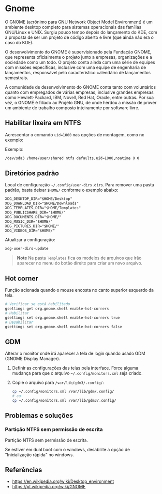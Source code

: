 # Gnome

O GNOME (acrônimo para GNU Network Object Model Environment) é um ambiente desktop completo para sistemas operacionais das famílias GNU/Linux e UNIX.
Surgiu pouco tempo depois do lançamento do KDE, com a proposta de ser um projeto de código aberto e livre (que ainda não era o caso do KDE).

O desenvolvimento do GNOME é supervisionado pela Fundação GNOME, que representa oficialmente o projeto junto a empresas, organizações e a sociedade como um todo. O projeto conta ainda com uma série de equipes com missões específicas, inclusive com uma equipe de engenharia de lançamentos, responsável pelo característico calendário de lançamentos semestrais.

A comunidade de desenvolvimento do GNOME conta tanto com voluntários quanto com empregados de várias empresas, inclusive grandes empresas como Hewlett-Packard, IBM, Novell, Red Hat, Oracle, entre outras. Por sua vez, o GNOME é filiado ao Projeto GNU, de onde herdou a missão de prover um ambiente de trabalho composto inteiramente por software livre.

## Habilitar lixeira em NTFS

Acrescentar o comando `uid=1000` nas opções de montagem, como no exemplo:

Exemplo:

```bash
/dev/sda3 /home/user/shared ntfs defaults,uid=1000,noatime 0 0
```

## Diretórios padrão

Local de configuração `~/.config/user-dirs.dirs`. Para remover uma pasta padrão, basta deixar `$HOME/` conforme o exemplo abaixo:

```txt
XDG_DESKTOP_DIR="$HOME/Desktop"
XDG_DOWNLOAD_DIR="$HOME/Downloads"
XDG_TEMPLATES_DIR="$HOME/Templates"
XDG_PUBLICSHARE_DIR="$HOME/"
XDG_DOCUMENTS_DIR="$HOME/"
XDG_MUSIC_DIR="$HOME/"
XDG_PICTURES_DIR="$HOME/"
XDG_VIDEOS_DIR="$HOME/"
```

Atualizar a configuração:

```bash
xdg-user-dirs-update
```

> **Note**
> Na pasta `Templates` fica os modelos de arquivos que irão aparecer no menu do botão direito para criar um novo arquivo.

## Hot corner

Função acionada quando o mouse encosta no canto superior esquerdo da tela.

```bash
# Verificar se está habilitado
gsettings get org.gnome.shell enable-hot-corners
# Habilitar
gsettings set org.gnome.shell enable-hot-corners true
# Desabilitar
gsettings set org.gnome.shell enable-hot-corners false
```

## GDM

Alterar o monitor onde irá aparecer a tela de login quando usado GDM (GNOME Display Manager).

1. Definir as configurações das telas pela interface. Force alguma mudança para que o arquivo `~/.config/monitors.xml` seja criado.

1. Copie o arquivo para `/var/lib/gdm3/.config/`:

    ```bash
    cp ~/.config/monitors.xml /var/lib/gdm/.config/
    # ou
    cp ~/.config/monitors.xml /var/lib/gdm3/.config/
    ```

## Problemas e soluções

### Partição NTFS sem permissão de escrita

Partição NTFS sem permissão de escrita.

Se estiver em dual boot com o windows, desabilite a opção de "Inicialização rápida" no windows.

## Referências

- <https://en.wikipedia.org/wiki/Desktop_environment>
- <https://pt.wikipedia.org/wiki/GNOME>
